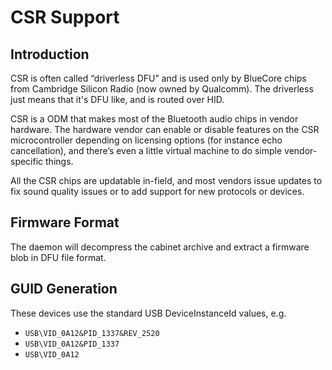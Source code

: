 CSR Support
===========

Introduction
------------

CSR is often called “driverless DFU” and is used only by BlueCore chips from
Cambridge Silicon Radio (now owned by Qualcomm). The driverless just means that
it's DFU like, and is routed over HID.

CSR is a ODM that makes most of the Bluetooth audio chips in vendor hardware.
The hardware vendor can enable or disable features on the CSR microcontroller
depending on licensing options (for instance echo cancellation), and there’s
even a little virtual machine to do simple vendor-specific things.

All the CSR chips are updatable in-field, and most vendors issue updates to fix
sound quality issues or to add support for new protocols or devices.

Firmware Format
---------------

The daemon will decompress the cabinet archive and extract a firmware blob in
DFU file format.

GUID Generation
---------------

These devices use the standard USB DeviceInstanceId values, e.g.

 * `USB\VID_0A12&PID_1337&REV_2520`
 * `USB\VID_0A12&PID_1337`
 * `USB\VID_0A12`
